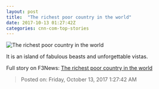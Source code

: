 ```yaml
---
layout: post
title:  "The richest poor country in the world"
date: 2017-10-13 01:27:42Z
categories: cnn-com-top-stories
---
```


![The richest poor country in the world](http://i2.cdn.cnn.com/cnnnext/dam/assets/170910211108-04-bill-weir-madagascar-super-tease.jpg)

It is an island of fabulous beasts and unforgettable vistas.


Full story on F3News: [The richest poor country in the world](http://www.f3nws.com/n/tYuhzB)

> Posted on: Friday, October 13, 2017 1:27:42 AM
